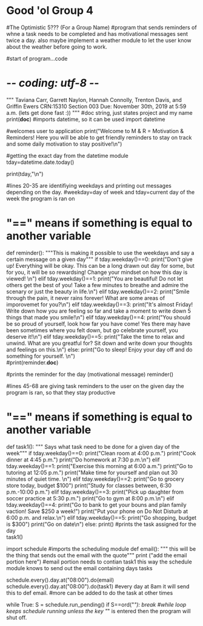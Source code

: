 # Good 'ol Group 4
#The Optimistic 5??? (For a Group Name)
#program that sends reminders of whne a task needs to be completed and has motivational messages sent twice a day. also maybe implement a weather module to let the user know about the weather before going to work.

#start of program...code

# -*- coding: utf-8 -*-
"""
Taviana Carr, Garrett Naylon, Hannah Connolly, Trenton Davis, and Griffin Ewers
CRN:15310
Section 003
Due: November 30th, 2019 at 5:59 a.m. (lets get done fast :))
"""
#doc string, just states project and my name
print(__doc__)
#imports datetime, so it can be used
import datetime

#welcomes user to application
print("Welcome to M & R = Motivation & Reminders! Here you will be able to get friendly reminders to stay on track and some daily motivation to stay positive!\n")

#getting the exact day from the datetime module
tday=datetime.date.today()

print(tday,"\n")


#lines 20-35 are identifiying weekdays and printing out messages depending on the day.
#weekday=day of week and tday=current day of the week the program is ran on
# "==" means if something is equal to another variable 
def reminder():
    """This is making it possible to use the weekdays and say a certain message on a given day"""
    if tday.weekday()==0:
        print("Don't give up! Everything will be okay. This can be a long drawn out day for some, but for you, it will be so rewardsing! Change your mindset on how this day is viewed! \n") 
    elif tday.weekday()==1:
        print("You are beautiful! Do not let others get the best of you! Take a few minutes to breathe and admire the scenary or just the beauty in life.\n")
    elif tday.weekday()==2:
        print("Smile through the pain, it never rains forever! What are some areas of imporovemet for you?\n")
    elif tday.weekday()==3:
        print("It's almost Friday! Write down how you are feeling so far and take a moment to write down 5 things that made you smile!\n")
    elif tday.weekday()==4: 
        print("You should be so proud of yourself, look how far you have come! Yes there may have been sometimes where you felt down, but go celebrate yourself, you deserve it!\n")
    elif tday.weekday()==5:
        print("Take the time to relax and unwind. What are you greatful for? Sit down and write down your thoughts and feelings on this.\n")
    else:
        print("Go to sleep! Enjoy your day off and do something for yourself. \n")  
#print(reminder.__doc__)
        
#prints the reminder for the day (motivational message)
reminder()

#lines 45-68 are giving task reminders to the user on the given day the program is ran, so that they stay productive
# "==" means if something is equal to another variable 
def task1():
    """ Says what task need to be done for a given day of the week"""
    if tday.weekday()==0:
       print("Clean room at 4:00 p.m.")
       print("Cook dinner at 4:45 p.m.")
       print("Do homework at 7:30 p.m.\n")
    elif tday.weekday()==1:
        print("Exercise this morning at 6:00 a.m.")
        print("Go to tutoring at 12:05 p.m.")
        print("Make time for yourself and plan out 30 minutes of quiet time. \n")
    elif tday.weekday()==2:
        print("Go to grocery store today, budget $100")
        print("Study for classes between, 6:30 p.m.-10:00 p.m.")
    elif tday.weekday()==3:
        print("Pick up daughter from soccer practice at 5:30 p.m.")
        print("Go to gym at 8:00 p.m.\n")
    elif tday.weekday()==4:
        print("Go to bank to get your bouns and plan family vaction! Save $250 a week!")
        print("Put your phone on Do Not Disturb at 6:00 p.m. and relax.\n")
    elif tday.weekday()==5:
        print("Go shopping, budget is $300")
        print("Go on date\n")
    else:
        print()
#prints the task assigned for the day        
task1()

import schedule
#imports the scheduling module 
def email():
    """ this will be the thing that sends out the email with the quote"""
    print ("add the email portion here")
    #email portion needs to contian task1 this way the schedule module knows to send out the email containing days tasks
    
schedule.every().day.at("08:00").do(email)
schedule.every().day.at("08:00").do(task1)
#every day at 8am it will send this to def email.
#more can be added to do the task at other times

while True:
   S = schedule.run_pending()
   if S==ord("*"):
        break
#while loop keeps schedule running unless the key "*" is entered then the program will shut off.
